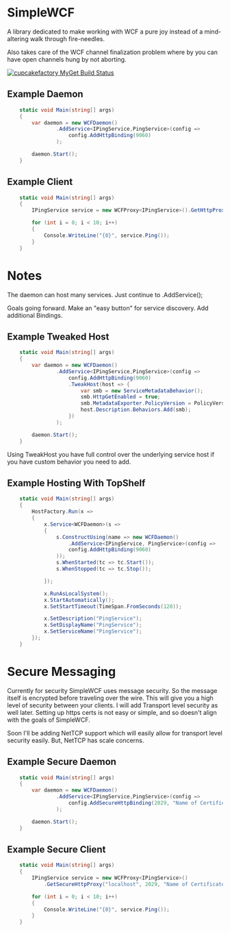 # SimpleWCF
A library dedicated to make working with WCF a pure joy instead of a mind-altering walk through fire-needles.

Also takes care of the WCF channel finalization problem where by you can have open channels hung by not aborting. 

[![cupcakefactory MyGet Build Status](https://www.myget.org/BuildSource/Badge/cupcakefactory?identifier=d7a7f3d4-e8b9-4f5d-8fee-1fa2b7ee5900)](https://www.myget.org/)

## Example Daemon
```csharp
    static void Main(string[] args)
    {
        var daemon = new WCFDaemon()
                .AddService<IPingService,PingService>(config => 
                    config.AddHttpBinding(9060)                        
                );

        daemon.Start();
    }
```

## Example Client
```csharp
    static void Main(string[] args)
    {
        IPingService service = new WCFProxy<IPingService>().GetHttpProxy("localhost", 9060);

        for (int i = 0; i < 10; i++)
        {
            Console.WriteLine("{0}", service.Ping());
        }
    }
```

# Notes

The daemon can host many services. Just continue to .AddService();

Goals going forward. Make an "easy button" for service discovery. Add additional Bindings. 

## Example Tweaked Host
```csharp
    static void Main(string[] args)
    {
        var daemon = new WCFDaemon()
                .AddService<IPingService,PingService>(config => 
                    config.AddHttpBinding(9060)
                    .TweakHost(host => {
                        var smb = new ServiceMetadataBehavior();
                        smb.HttpGetEnabled = true;
                        smb.MetadataExporter.PolicyVersion = PolicyVersion.Policy15;
                        host.Description.Behaviors.Add(smb);
                    })
                );

        daemon.Start();
    }
```

Using TweakHost you have full control over the underlying service host if you have custom behavior you need to add.

## Example Hosting With TopShelf
```csharp
    static void Main(string[] args)
    {
        HostFactory.Run(x =>
        {
            x.Service<WCFDaemon>(s =>
            {
                s.ConstructUsing(name => new WCFDaemon()
                    .AddService<IPingService, PingService>(config =>
                    config.AddHttpBinding(9060)
                ));     
                s.WhenStarted(tc => tc.Start());
                s.WhenStopped(tc => tc.Stop());

            });

            x.RunAsLocalSystem();
            x.StartAutomatically();
            x.SetStartTimeout(TimeSpan.FromSeconds(120));

            x.SetDescription("PingService");
            x.SetDisplayName("PingService");
            x.SetServiceName("PingService");
        });
    }
```
# Secure Messaging

Currently for security SimpleWCF uses message security. So the message itself is encrypted before traveling over the wire.
This will give you a high level of security between your clients. I will add Transport level security as well later. 
Setting up https certs is not easy or simple, and so doesn't align with the goals of SimpleWCF.

Soon I'll be adding NetTCP support which will easily allow for transport level security easily.
But, NetTCP has scale concerns.

## Example Secure Daemon
```csharp
    static void Main(string[] args)
    {
        var daemon = new WCFDaemon()
                .AddService<IPingService,PingService>(config => 
                    config.AddSecureHttpBinding(2029, "Name of Certificate")
                );

        daemon.Start();
    }
```

## Example Secure Client
```csharp
    static void Main(string[] args)
    {
        IPingService service = new WCFProxy<IPingService>()
            .GetSecureHttpProxy("localhost", 2029, "Name of Certificate");

        for (int i = 0; i < 10; i++)
        {
            Console.WriteLine("{0}", service.Ping());
        }
    }
```
